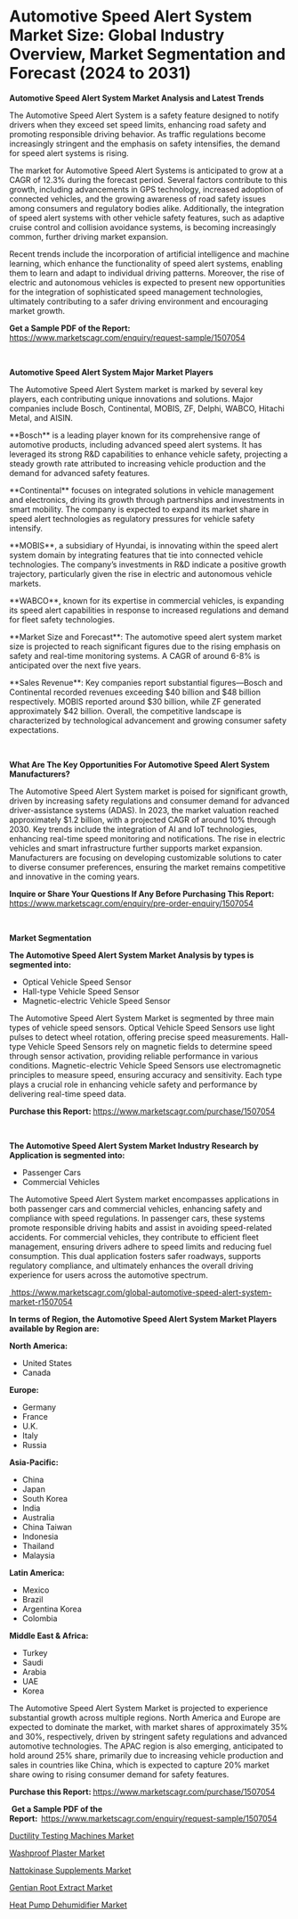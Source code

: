 <p><h1>Automotive Speed Alert System Market Size: Global Industry Overview, Market Segmentation and Forecast (2024 to 2031)</h1></p><p><strong>Automotive Speed Alert System Market Analysis and Latest Trends</strong></p>
<p><p>The Automotive Speed Alert System is a safety feature designed to notify drivers when they exceed set speed limits, enhancing road safety and promoting responsible driving behavior. As traffic regulations become increasingly stringent and the emphasis on safety intensifies, the demand for speed alert systems is rising. </p><p>The market for Automotive Speed Alert Systems is anticipated to grow at a CAGR of 12.3% during the forecast period. Several factors contribute to this growth, including advancements in GPS technology, increased adoption of connected vehicles, and the growing awareness of road safety issues among consumers and regulatory bodies alike. Additionally, the integration of speed alert systems with other vehicle safety features, such as adaptive cruise control and collision avoidance systems, is becoming increasingly common, further driving market expansion.</p><p>Recent trends include the incorporation of artificial intelligence and machine learning, which enhance the functionality of speed alert systems, enabling them to learn and adapt to individual driving patterns. Moreover, the rise of electric and autonomous vehicles is expected to present new opportunities for the integration of sophisticated speed management technologies, ultimately contributing to a safer driving environment and encouraging market growth.</p></p>
<p><strong>Get a Sample PDF of the Report:&nbsp;</strong> <a href="https://www.marketscagr.com/enquiry/request-sample/1507054">https://www.marketscagr.com/enquiry/request-sample/1507054</a></p>
<p>&nbsp;</p>
<p><strong>Automotive Speed Alert System Major Market Players</strong></p>
<p><p>The Automotive Speed Alert System market is marked by several key players, each contributing unique innovations and solutions. Major companies include Bosch, Continental, MOBIS, ZF, Delphi, WABCO, Hitachi Metal, and AISIN.</p><p>**Bosch** is a leading player known for its comprehensive range of automotive products, including advanced speed alert systems. It has leveraged its strong R&D capabilities to enhance vehicle safety, projecting a steady growth rate attributed to increasing vehicle production and the demand for advanced safety features.</p><p>**Continental** focuses on integrated solutions in vehicle management and electronics, driving its growth through partnerships and investments in smart mobility. The company is expected to expand its market share in speed alert technologies as regulatory pressures for vehicle safety intensify.</p><p>**MOBIS**, a subsidiary of Hyundai, is innovating within the speed alert system domain by integrating features that tie into connected vehicle technologies. The company’s investments in R&D indicate a positive growth trajectory, particularly given the rise in electric and autonomous vehicle markets.</p><p>**WABCO**, known for its expertise in commercial vehicles, is expanding its speed alert capabilities in response to increased regulations and demand for fleet safety technologies. </p><p>**Market Size and Forecast**: The automotive speed alert system market size is projected to reach significant figures due to the rising emphasis on safety and real-time monitoring systems. A CAGR of around 6-8% is anticipated over the next five years.</p><p>**Sales Revenue**: Key companies report substantial figures—Bosch and Continental recorded revenues exceeding $40 billion and $48 billion respectively. MOBIS reported around $30 billion, while ZF generated approximately $42 billion. Overall, the competitive landscape is characterized by technological advancement and growing consumer safety expectations.</p></p>
<p>&nbsp;</p>
<p><strong>What Are The Key Opportunities For Automotive Speed Alert System Manufacturers?</strong></p>
<p><p>The Automotive Speed Alert System market is poised for significant growth, driven by increasing safety regulations and consumer demand for advanced driver-assistance systems (ADAS). In 2023, the market valuation reached approximately $1.2 billion, with a projected CAGR of around 10% through 2030. Key trends include the integration of AI and IoT technologies, enhancing real-time speed monitoring and notifications. The rise in electric vehicles and smart infrastructure further supports market expansion. Manufacturers are focusing on developing customizable solutions to cater to diverse consumer preferences, ensuring the market remains competitive and innovative in the coming years.</p></p>
<p><strong>Inquire or Share Your Questions If Any Before Purchasing This Report:</strong> <a href="https://www.marketscagr.com/enquiry/pre-order-enquiry/1507054">https://www.marketscagr.com/enquiry/pre-order-enquiry/1507054</a></p>
<p>&nbsp;</p>
<p><strong>Market Segmentation</strong></p>
<p><strong>The Automotive Speed Alert System Market Analysis by types is segmented into:</strong></p>
<p><ul><li>Optical Vehicle Speed Sensor</li><li>Hall-type Vehicle Speed Sensor</li><li>Magnetic-electric Vehicle Speed Sensor</li></ul></p>
<p><p>The Automotive Speed Alert System Market is segmented by three main types of vehicle speed sensors. Optical Vehicle Speed Sensors use light pulses to detect wheel rotation, offering precise speed measurements. Hall-type Vehicle Speed Sensors rely on magnetic fields to determine speed through sensor activation, providing reliable performance in various conditions. Magnetic-electric Vehicle Speed Sensors use electromagnetic principles to measure speed, ensuring accuracy and sensitivity. Each type plays a crucial role in enhancing vehicle safety and performance by delivering real-time speed data.</p></p>
<p><strong>Purchase this Report:&nbsp;</strong><a href="https://www.marketscagr.com/purchase/1507054">https://www.marketscagr.com/purchase/1507054</a></p>
<p>&nbsp;</p>
<p><strong>The Automotive Speed Alert System Market Industry Research by Application is segmented into:</strong></p>
<p><ul><li>Passenger Cars</li><li>Commercial Vehicles</li></ul></p>
<p><p>The Automotive Speed Alert System market encompasses applications in both passenger cars and commercial vehicles, enhancing safety and compliance with speed regulations. In passenger cars, these systems promote responsible driving habits and assist in avoiding speed-related accidents. For commercial vehicles, they contribute to efficient fleet management, ensuring drivers adhere to speed limits and reducing fuel consumption. This dual application fosters safer roadways, supports regulatory compliance, and ultimately enhances the overall driving experience for users across the automotive spectrum.</p></p>
<p><a href="https://www.marketscagr.com/global-automotive-speed-alert-system-market-r1507054">&nbsp;https://www.marketscagr.com/global-automotive-speed-alert-system-market-r1507054</a></p>
<p><strong>In terms of Region, the Automotive Speed Alert System Market Players available by Region are:</strong></p>
<p>
    <p> <strong> North America: </strong>
        <ul>
            <li>United States</li>
            <li>Canada</li>
        </ul>
        </p> 
    <p> <strong> Europe: </strong>
        <ul>
            <li>Germany</li>
            <li>France</li>
            <li>U.K.</li>
            <li>Italy</li>
            <li>Russia</li>
        </ul>
        </p> 
    <p> <strong> Asia-Pacific: </strong>
        <ul>
            <li>China</li>
            <li>Japan</li>
            <li>South Korea</li>
            <li>India</li>
            <li>Australia</li>
            <li>China Taiwan</li>
            <li>Indonesia</li>
            <li>Thailand</li>
            <li>Malaysia</li>
        </ul>
        </p> 
    <p> <strong> Latin America: </strong>
        <ul>
            <li>Mexico</li>
            <li>Brazil</li>
            <li>Argentina Korea</li>
            <li>Colombia</li>
        </ul>
        </p> 
    <p> <strong> Middle East & Africa: </strong>
        <ul>
            <li>Turkey</li>
            <li>Saudi</li>
            <li>Arabia</li>
            <li>UAE</li>
            <li>Korea</li>
        </ul>
    </p>
    </p>
<p><p>The Automotive Speed Alert System Market is projected to experience substantial growth across multiple regions. North America and Europe are expected to dominate the market, with market shares of approximately 35% and 30%, respectively, driven by stringent safety regulations and advanced automotive technologies. The APAC region is also emerging, anticipated to hold around 25% share, primarily due to increasing vehicle production and sales in countries like China, which is expected to capture 20% market share owing to rising consumer demand for safety features.</p></p>
<p><strong>Purchase this Report: </strong><a href="https://www.marketscagr.com/purchase/1507054">https://www.marketscagr.com/purchase/1507054</a></p>
<p>&nbsp;<strong>Get a Sample PDF of the Report:&nbsp;&nbsp;</strong><a href="https://www.marketscagr.com/enquiry/request-sample/1507054">https://www.marketscagr.com/enquiry/request-sample/1507054</a></p>
<p><strong></strong></p>
<p><p><a href="https://www.linkedin.com/pulse/analyzing-key-drivers-ductility-testing-machines-market-trends-o4n6f?trackingId=OPO14qsEQIC2Pf%2BRPnik0Q%3D%3D">Ductility Testing Machines Market</a></p><p><a href="https://issuu.com/reportprime-2/docs/washproof-plaster-market-size-2030._343f17c3cf0c07">Washproof Plaster Market</a></p><p><a href="https://medium.com/@cheakinaclarke1/nattokinase-supplements-market-size-is-growing-at-cagr-of-10-7-4574c25e3c41">Nattokinase Supplements Market</a></p><p><a href="https://www.linkedin.com/pulse/what-growth-opportunities-challenges-gentian-root-extract-market-gjvjf?trackingId=xPHHN3jKR1eJmr61CV8n4w%3D%3D">Gentian Root Extract Market</a></p><p><a href="https://issuu.com/reportprime-2/docs/heat-pump-dehumidifier-market-size-_59b63ab5b4fb76">Heat Pump Dehumidifier Market</a></p></p>